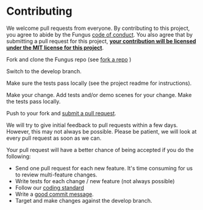 # Contributing

We welcome pull requests from everyone. By contributing to this project, you agree to abide by the Fungus [code of conduct]. You also agree that by submitting a pull request for this project, **[your contribution will be licensed under the MIT license for this project][fungus license]**.

Fork and clone the Fungus repo (see [fork a repo] )

Switch to the develop branch.

Make sure the tests pass locally (see the project readme for instructions).

Make your change. Add tests and/or demo scenes for your change. Make the tests pass locally.

Push to your fork and [submit a pull request][pr].


We will try to give initial feedback to pull requests within a few days. However, this may not always be possible. Please be patient, we will look at every pull request as soon as we can.

Your pull request will have a better chance of being accepted if you do the following: 

* Send one pull request for each new feature. It's time consuming for us to review multi-feature changes.
* Write tests for each change / new feature (not always possible)
* Follow our [coding standard]
* Write a [good commit message][commit].
* Target and make changes against the develop branch.

[code of conduct]: https://github.com/snozbot/fungus/blob/master/CODE_OF_CONDUCT.md
[commit]: http://chris.beams.io/posts/git-commit/
[fork a repo]: https://help.github.com/articles/fork-a-repo/
[fungus license]: https://github.com/FungusGames/Fungus/blob/master/LICENSE
[pr]: https://github.com/snozbot/fungus/compare
[coding standard]: https://github.com/snozbot/fungus/wiki/coding_standard
